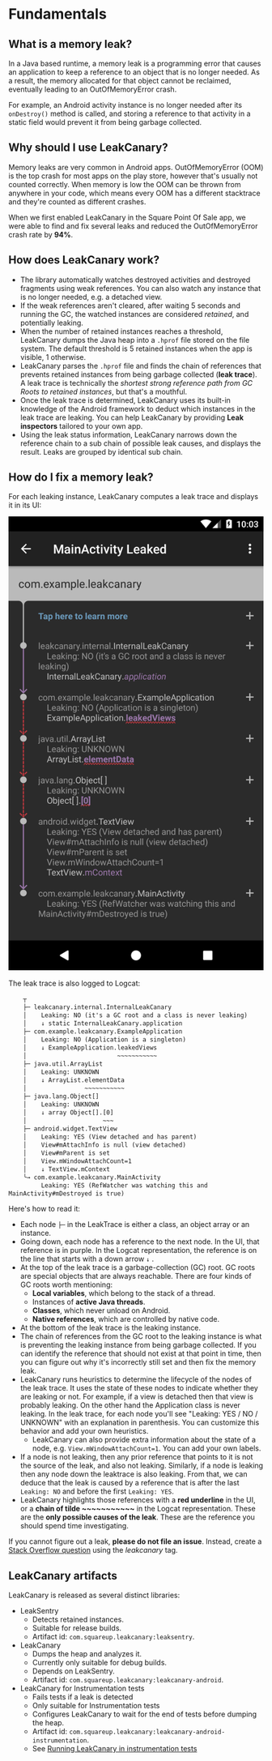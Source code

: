 # Fundamentals

## What is a memory leak?

In a Java based runtime, a memory leak is a programming error that causes an application to keep a reference to an object that is no longer needed. As a result, the memory allocated for that object cannot be reclaimed, eventually leading to an OutOfMemoryError crash.

For example, an Android activity instance is no longer needed after its `onDestroy()` method is called, and storing a reference to that activity in a static field would prevent it from being garbage collected.

## Why should I use LeakCanary?

Memory leaks are very common in Android apps. OutOfMemoryError (OOM) is the top crash for most apps on the play store, however that's usually not counted correctly. When memory is low the OOM can be thrown from anywhere in your code, which means every OOM has a different stacktrace and they're counted as different crashes.

When we first enabled LeakCanary in the Square Point Of Sale app, we were able to find and fix several leaks and reduced the OutOfMemoryError crash rate by **94%**.

## How does LeakCanary work?

* The library automatically watches destroyed activities and destroyed fragments using weak references. You can also watch any instance that is no longer needed, e.g. a detached view.
* If the weak references aren't cleared, after waiting 5 seconds and running the GC, the watched instances are considered *retained*, and potentially leaking.
* When the number of retained instances reaches a threshold, LeakCanary dumps the Java heap into a `.hprof` file stored on the file system. The default threshold is 5 retained instances when the app is visible, 1 otherwise.
* LeakCanary parses the `.hprof` file and finds the chain of references that prevents retained instances from being garbage collected (**leak trace**). A leak trace is technically the *shortest strong reference path from GC Roots to retained instances*, but that's a mouthful.
* Once the leak trace is determined, LeakCanary uses its built-in knowledge of the Android framework to deduct which instances in the leak trace are leaking. You can help LeakCanary by providing **Leak inspectors** tailored to your own app.
* Using the leak status information, LeakCanary narrows down the reference chain to a sub chain of possible leak causes, and displays the result. Leaks are grouped by identical sub chain.

## How do I fix a memory leak?

For each leaking instance, LeakCanary computes a leak trace and displays it in its UI:

![leak trace](images/leaktrace.png)

The leak trace is also logged to Logcat:

```
    ┬
    ├─ leakcanary.internal.InternalLeakCanary
    │    Leaking: NO (it's a GC root and a class is never leaking)
    │    ↓ static InternalLeakCanary.application
    ├─ com.example.leakcanary.ExampleApplication
    │    Leaking: NO (Application is a singleton)
    │    ↓ ExampleApplication.leakedViews
    │                         ~~~~~~~~~~~
    ├─ java.util.ArrayList
    │    Leaking: UNKNOWN
    │    ↓ ArrayList.elementData
    │                ~~~~~~~~~~~
    ├─ java.lang.Object[]
    │    Leaking: UNKNOWN
    │    ↓ array Object[].[0]
    │                     ~~~
    ├─ android.widget.TextView
    │    Leaking: YES (View detached and has parent)
    │    View#mAttachInfo is null (view detached)
    │    View#mParent is set
    │    View.mWindowAttachCount=1
    │    ↓ TextView.mContext
    ╰→ com.example.leakcanary.MainActivity
    ​     Leaking: YES (RefWatcher was watching this and MainActivity#mDestroyed is true)
```

Here's how to read it:

* Each node `├─` in the LeakTrace is either a class, an object array or an instance.
* Going down, each node has a reference to the next node. In the UI, that reference is in purple. In the Logcat representation, the reference is on the line that starts with a down arrow `↓` .
* At the top of the leak trace is a garbage-collection (GC) root. GC roots are special objects that are always reachable. There are four kinds of GC roots worth mentioning:
    * **Local variables**, which belong to the stack of a thread.
    * Instances of **active Java threads**.
    * **Classes**, which never unload on Android.
    * **Native references**, which are controlled by native code.
* At the bottom of the leak trace is the leaking instance.
* The chain of references from the GC root to the leaking instance is what is preventing the leaking instance from being garbage collected. If you can identify the reference that should not exist at that point in time, then you can figure out why it's incorrectly still set and then fix the memory leak.
* LeakCanary runs heuristics to determine the lifecycle of the nodes of the leak trace. It uses the state of these nodes to indicate whether they are leaking or not. For example, if a view is detached then that view is probably leaking. On the other hand the Application class is never leaking. In the leak trace, for each node you'll see "Leaking: YES / NO / UNKNOWN" with an explanation in parenthesis. You can customize this behavior and add your own heuristics.
    * LeakCanary can also provide extra information about the state of a node, e.g. `View.mWindowAttachCount=1`. You can add your own labels.
* If a node is not leaking, then any prior reference that points to it is not the source of the leak, and also not leaking. Similarly, if a node is leaking then any node down the leaktrace is also leaking. From that, we can deduce that the leak is caused by a reference that is after the last `Leaking: NO`	and before the first `Leaking: YES`.
* LeakCanary highlights those references with a **red underline** in the UI, or a **chain of tilde ~~~~~~~~~~~** in the Logcat representation. These are the **only possible causes of the leak**. These are the reference you should spend time investigating.

If you cannot figure out a leak, **please do not file an issue**. Instead, create a [Stack Overflow question](http://stackoverflow.com/questions/tagged/leakcanary?sort=active) using the *leakcanary* tag.

## LeakCanary artifacts

LeakCanary is released as several distinct libraries:

* LeakSentry
    * Detects retained instances.
    * Suitable for release builds.
    * Artifact id: `com.squareup.leakcanary:leaksentry`.
* LeakCanary
    * Dumps the heap and analyzes it.
    * Currently only suitable for debug builds.
    * Depends on LeakSentry.
    * Artifact id: `com.squareup.leakcanary:leakcanary-android`.
* LeakCanary for Instrumentation tests
    * Fails tests if a leak is detected
    * Only suitable for Instrumentation tests
    * Configures LeakCanary to wait for the end of tests before dumping the heap.
    * Artifact id: `com.squareup.leakcanary:leakcanary-android-instrumentation`.
    * See [Running LeakCanary in instrumentation tests](recipes.md#running-leakcanary-in-instrumentation-tests)